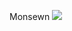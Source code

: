 Monsewn
[![](https://github.com/ciclark2/monsewn/workflows/C%2FC++%20CI/badge.svg )](https://github.com/ciclark2/monsewn/actions)
